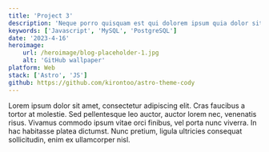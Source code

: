 ```yaml
---
title: 'Project 3'
description: 'Neque porro quisquam est qui dolorem ipsum quia dolor sit amet, consectetur, adipisci'
keywords: ['Javascript', 'MySQL', 'PostgreSQL']
date: '2023-4-16'
heroimage:
    url: /heroimage/blog-placeholder-1.jpg
    alt: 'GitHub wallpaper'
platform: Web
stack: ['Astro', 'JS']
github: https://github.com/kirontoo/astro-theme-cody
---
```


Lorem ipsum dolor sit amet, consectetur adipiscing elit. Cras faucibus a tortor at molestie. Sed pellentesque leo auctor, auctor lorem nec, venenatis risus. Vivamus commodo ipsum vitae orci finibus, vel porta nunc viverra. In hac habitasse platea dictumst. Nunc pretium, ligula ultricies consequat sollicitudin, enim ex ullamcorper nisl.
